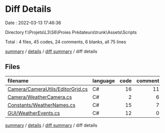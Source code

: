 # Diff Details

Date : 2022-03-13 17:46:36

Directory f:\Projets\L3\S6\Proies Prédateurs\trunk\Assets\Scripts

Total : 4 files,  45 codes, 24 comments, 6 blanks, all 75 lines

[summary](results.md) / [details](details.md) / [diff summary](diff.md) / diff details

## Files
| filename | language | code | comment | blank | total |
| :--- | :--- | ---: | ---: | ---: | ---: |
| [Camera/CameraUtils/EditorGrid.cs](/Camera/CameraUtils/EditorGrid.cs) | C# | 16 | 11 | 2 | 29 |
| [Camera/WeatherCamera.cs](/Camera/WeatherCamera.cs) | C# | 2 | 6 | 1 | 9 |
| [Constants/WeatherNames.cs](/Constants/WeatherNames.cs) | C# | 15 | 7 | 3 | 25 |
| [GUI/WeatherEvents.cs](/GUI/WeatherEvents.cs) | C# | 12 | 0 | 0 | 12 |

[summary](results.md) / [details](details.md) / [diff summary](diff.md) / diff details